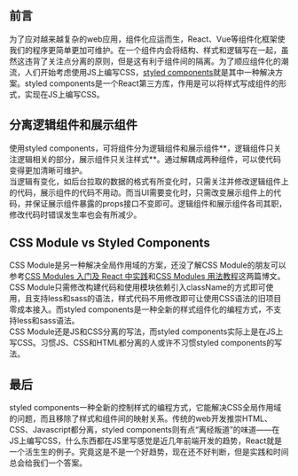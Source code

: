 ## 前言

为了应对越来越复杂的web应用，组件化应运而生，React、Vue等组件化框架使我们的程序更简单更加可维护。在一个组件内会将结构、样式和逻辑写在一起，虽然这违背了关注点分离的原则，但是这有利于组件间的隔离。为了顺应组件化的潮流，人们开始考虑使用JS上编写CSS，[styled components](https://github.com/styled-components/styled-components)就是其中一种解决方案。styled components是一个React第三方库，作用是可以将样式写成组件的形式，实现在JS上编写CSS。

## 分离逻辑组件和展示组件

使用styled components，可将组件分为逻辑组件和展示组件**，逻辑组件只关注逻辑相关的部分，展示组件只关注样式**。通过解耦成两种组件，可以使代码变得更加清晰可维护。  
当逻辑有变化，如后台拉取的数据的格式有所变化时，只需关注并修改逻辑组件上的代码，展示组件的代码不用动。而当UI需要变化时，只需改变展示组件上的代码，并保证展示组件暴露的props接口不变即可。逻辑组件和展示组件各司其职，修改代码时错误发生率也会有所减少。

## CSS Module vs Styled Components

CSS Module是另一种解决全局作用域的方案，还没了解CSS Module的朋友可以参考[CSS Modules 入门及 React 中实践](http://www.alloyteam.com/2017/03/getting-started-with-css-modules-and-react-in-practice/)和[CSS Modules 用法教程](http://www.ruanyifeng.com/blog/2016/06/css_modules.html)这两篇博文。  
CSS Module只需修改构建代码和使用模块依赖引入className的方式即可使用，且支持less和sass的语法，样式代码不用修改即可让使用CSS语法的旧项目零成本接入。而styled components是一种全新的样式组件化的编程方式，不支持less和sass语法。  
CSS Module还是JS和CSS分离的写法，而styled components实际上是在JS上写CSS。习惯JS、CSS和HTML都分离的人或许不习惯styled components的写法。

## 最后

styled components一种全新的控制样式的编程方式，它能解决CSS全局作用域的问题，而且移除了样式和组件间的映射关系。传统的web开发推崇HTML、CSS、Javascript都分离，styled components则有点“离经叛道”的味道——在JS上编写CSS，什么东西都在JS里写感觉是近几年前端开发的趋势，React就是一个活生生的例子。究竟这是不是一个好趋势，现在还不好判断，但是实践和时间总会给我们一个答案。

